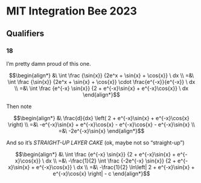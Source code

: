 # MIT Integration Bee 2023
<!-- #SQUARK live!
| dest = challenges/mit-ib/2023
-->


## Qualifiers

### 18
I’m pretty damn proud of this one.

```math
\begin{align*}
  &\ \int \frac {\sin{x}} {2e^x + \sin{x} + \cos{x}} \ dx
  \\ =&\ \int \frac {\sin{x}} {2e^x + \sin{x} + \cos{x}} \cdot \frac{e^{-x}}{e^{-x}} \ dx
  \\ =&\ \int \frac {e^{-x} \sin{x}} {2 + e^{-x}\sin{x} + e^{-x}\cos{x}} \ dx
\end{align*}
```

Then note

```math
\begin{align*}
  &\ \frac{d}{dx} \left( 2 + e^{-x}\sin{x} + e^{-x}\cos{x} \right)
  \\ =&\ -e^{-x}\sin{x} + e^{-x}\cos{x} - e^{-x}\cos{x} - e^{-x}\sin{x}
  \\ =&\ -2e^{-x}\sin{x}
\end{align*}
```

And so it’s *STRAIGHT-UP LAYER CAKE* (ok, maybe not so “straight-up”)

```math
\begin{align*}
  &\ \int \frac {e^{-x} \sin{x}} {2 + e^{-x}\sin{x} + e^{-x}\cos{x}} \ dx
  \\ =&\ -\frac{1}{2} \int \frac {-2e^{-x} \sin{x}} {2 + e^{-x}\sin{x} + e^{-x}\cos{x}} \ dx
  \\ =&\ -\frac{1}{2} \ln\left| 2 + e^{-x}\sin{x} + e^{-x}\cos{x} \right| - c
\end{align*}
```
